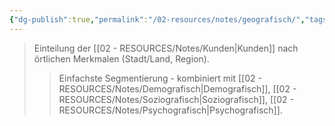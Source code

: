 ```yaml
---
{"dg-publish":true,"permalink":"/02-resources/notes/geografisch/","tags":["marketing/segmentierung"],"noteIcon":"","updated":"2025-09-05T10:12:28.000+02:00"}
---
```


>Einteilung der [[02 - RESOURCES/Notes/Kunden\|Kunden]] nach örtlichen Merkmalen (Stadt/Land, Region).
>>Einfachste Segmentierung - kombiniert mit [[02 - RESOURCES/Notes/Demografisch\|Demografisch]], [[02 - RESOURCES/Notes/Soziografisch\|Soziografisch]], [[02 - RESOURCES/Notes/Psychografisch\|Psychografisch]].